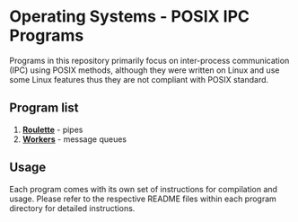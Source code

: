 # Operating Systems - POSIX IPC Programs
Programs in this repository primarily focus on inter-process communication (IPC) using POSIX methods, although they were written on Linux and use some Linux features thus they are not compliant with POSIX standard. 

## Program list
1. **[Roulette](https://github.com/Finger2003/SOP/tree/main/Roulette)**  - pipes
2. **[Workers](https://github.com/Finger2003/SOP/tree/main/Workers)**    - message queues

## Usage
Each program comes with its own set of instructions for compilation and usage. Please refer to the respective README files within each program directory for detailed instructions.
